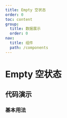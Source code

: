 ```yaml
---
title: Empty 空状态
order: 0
toc: content
group:
  title: 数据展示
  order: 0
nav:
  title: 组件
  path: /components
---
```


# Empty 空状态

## 代码演示

### 基本用法

<code src="./demos/basic.tsx" />
